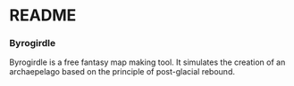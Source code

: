 # README

### Byrogirdle

Byrogirdle is a free fantasy map making tool. It simulates the creation of an archaepelago based on the principle of post-glacial rebound.